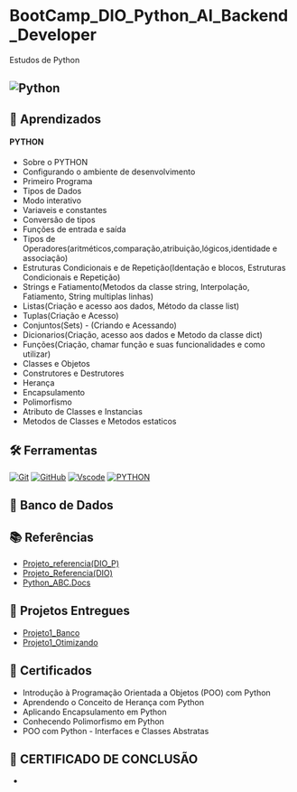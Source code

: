 # BootCamp_DIO_Python_AI_Backend_Developer
Estudos de Python 

## ![Python](https://i.blogs.es/1d8a5b/python1/1366_2000.jpg) 


## 📖 Aprendizados

#### PYTHON
  - Sobre o PYTHON
  - Configurando o ambiente de desenvolvimento
  - Primeiro Programa
  - Tipos de Dados
  - Modo interativo
  - Variaveis e constantes
  - Conversão de tipos
  - Funções de entrada e saída
  - Tipos de Operadores(aritméticos,comparação,atribuição,lógicos,identidade e associação)
  - Estruturas Condicionais e de Repetição(Identação e blocos, Estruturas Condicionais e Repetição)
  - Strings e Fatiamento(Metodos da classe string, Interpolação, Fatiamento, String multiplas linhas)
  - Listas(Criação e acesso aos dados, Método da classe list)
  - Tuplas(Criação e Acesso)
  - Conjuntos(Sets) - (Criando e Acessando)
  - Dicionarios(Criação, acesso aos dados e Metodo da classe dict)
  - Funções(Criação, chamar função e suas funcionalidades e como utilizar)
  - Classes e Objetos
  - Construtores e Destrutores
  - Herança
  - Encapsulamento
  - Polimorfismo
  - Atributo de Classes e Instancias
  - Metodos de Classes e Metodos estaticos





## 🛠️ Ferramentas

[![Git](https://img.shields.io/badge/Git-000?style=for-the-badge&logo=git&logoColor=E94D5F)](https://git-scm.com/doc) 
[![GitHub](https://img.shields.io/badge/GitHub-000?style=for-the-badge&logo=github&logoColor=write)](https://docs.github.com/)
[![Vscode](https://img.shields.io/badge/Vscode-000?style=for-the-badge&logo=visual-studio-code&logoColor=blue)](https://code.visualstudio.com/)
[![PYTHON](https://img.shields.io/badge/PYTHON-fff000?style=for-the-badge&logo=Python&logoColor=yellow&labelColor=black&color=black)](https://www.python.org/downloads/)







## 💾 Banco de Dados




## 📚 Referências

- [Projeto_referencia(DIO_P)](https://github.com/digitalinnovationone/trilha-python-dio/tree/main)
- [Projeto_Referencia(DIO)](https://github.com/digitalinnovationone/trilha-python-dio/blob/00_fundamentos/00%20-%20Fundamentos/desafio.py)
- [Python_ABC.Docs](https://docs.python.org/pt-br/3/library/abc.html)



## 🔗 Projetos Entregues
- [Projeto1_Banco](https://github.com/Car-Lopes/BootCamp_DIO_Python_AI_Backend_Developer/tree/master/Python/Desafios/Projeto_Banco)
- [Projeto1_Otimizando](https://github.com/Car-Lopes/BootCamp_DIO_Python_AI_Backend_Developer/tree/master/Python/Desafios/Projeto_Banco)



## 📜 Certificados

- Introdução à Programação Orientada a Objetos (POO) com Python
- Aprendendo o Conceito de Herança com Python
- Aplicando Encapsulamento em Python
- Conhecendo Polimorfismo em Python
- POO com Python - Interfaces e Classes Abstratas


## 📃 CERTIFICADO DE CONCLUSÃO
- 
